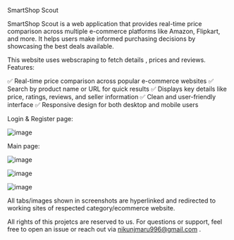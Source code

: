 SmartShop Scout

SmartShop Scout is a web application that provides real-time price comparison across multiple e-commerce platforms like Amazon, Flipkart, and more. It helps users make informed purchasing decisions by showcasing the best deals available.

This website uses webscraping to fetch details , prices and reviews. 
Features:

✅ Real-time price comparison across popular e-commerce websites
✅ Search by product name or URL for quick results
✅ Displays key details like price, ratings, reviews, and seller information
✅ Clean and user-friendly interface
✅ Responsive design for both desktop and mobile users


Login & Register page: 

![image](https://github.com/user-attachments/assets/db8508c7-7d81-4bf7-a611-c6a8cd9829bf)



Main page: 

![image](https://github.com/user-attachments/assets/a747896d-1025-41ab-847c-832a8b077ba0)

![image](https://github.com/user-attachments/assets/57000e8a-1e67-4b10-8e77-129b4406805b)

![image](https://github.com/user-attachments/assets/3f723b78-89ff-48d5-b78a-d36474c53db1)




All tabs/images shown in screenshots are hyperlinked and redirected to working sites of respected category/ecommerce website.



All rights of this projetcs are reserved to us.
For questions or support, feel free to open an issue or reach out via nikunjmaru996@gmail.com .
